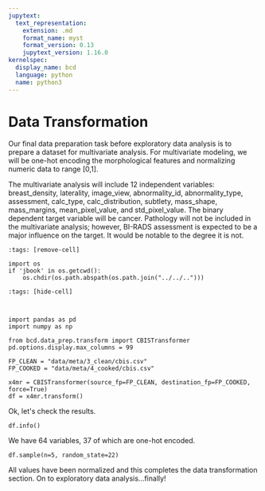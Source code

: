```yaml
---
jupytext:
  text_representation:
    extension: .md
    format_name: myst
    format_version: 0.13
    jupytext_version: 1.16.0
kernelspec:
  display_name: bcd
  language: python
  name: python3
---
```


# Data Transformation

Our final data preparation task before exploratory data analysis is to prepare a dataset for multivariate analysis.   For multivariate modeling, we will be one-hot encoding the morphological features and normalizing numeric data to range [0,1]. 

The multivariate analysis will include 12 independent variables: breast_density, laterality, image_view, abnormality_id, abnormality_type, assessment,  calc_type, calc_distribution, subtlety, mass_shape, mass_margins, mean_pixel_value, and std_pixel_value. The binary dependent target variable will be cancer. Pathology will not be included in the multivariate analysis; however, BI-RADS assessment is expected to be a major influence on the target. It would be notable to the degree it is not. 

```{code-cell} ipython3
:tags: [remove-cell]

import os
if 'jbook' in os.getcwd():
    os.chdir(os.path.abspath(os.path.join("../../..")))
```

```{code-cell} ipython3
:tags: [hide-cell]



import pandas as pd
import numpy as np

from bcd.data_prep.transform import CBISTransformer
pd.options.display.max_columns = 99
```

```{code-cell} ipython3
FP_CLEAN = "data/meta/3_clean/cbis.csv"
FP_COOKED = "data/meta/4_cooked/cbis.csv"
```

```{code-cell} ipython3
x4mr = CBISTransformer(source_fp=FP_CLEAN, destination_fp=FP_COOKED, force=True)
df = x4mr.transform()
```

Ok, let's check the results.

```{code-cell} ipython3
df.info()
```

We have 64 variables, 37 of which are one-hot encoded.

```{code-cell} ipython3
df.sample(n=5, random_state=22)
```

All values have been normalized and this completes the data transformation section. On to exploratory data analysis...finally!
